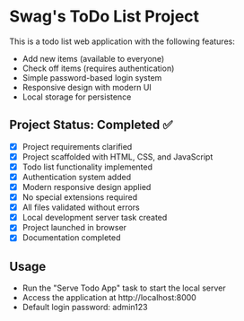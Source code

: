 # Swag's ToDo List Project

This is a todo list web application with the following features:
- Add new items (available to everyone)
- Check off items (requires authentication)
- Simple password-based login system
- Responsive design with modern UI
- Local storage for persistence

## Project Status: Completed ✅

- [x] Project requirements clarified
- [x] Project scaffolded with HTML, CSS, and JavaScript
- [x] Todo list functionality implemented
- [x] Authentication system added
- [x] Modern responsive design applied
- [x] No special extensions required
- [x] All files validated without errors
- [x] Local development server task created
- [x] Project launched in browser
- [x] Documentation completed

## Usage
- Run the "Serve Todo App" task to start the local server
- Access the application at http://localhost:8000
- Default login password: admin123
